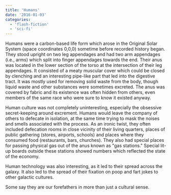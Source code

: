 ```yaml
---
title: 'Humans'
date: '2016-01-03'
categories:
  - 'flash-fiction'
  - 'sci-fi'
---
```


Humans were a carbon-based life form which arose in the Original Solar System
(space coordinates 0,0,0) sometime before recorded history began. They stood
upright on two leg appendages and had two arm appendages (i.e., arms) which
split into finger appendages towards the end. Their anus was located in the
lower section of the torso at the intersection of their leg appendages. It
consisted of a meaty muscular cover which could be closed by clenching and an
interesting pipe-like part that led into the digestive tract. It was mostly used
for removing solid waste from the body, though liquid waste and other substances
were sometimes excreted. The anus was covered by fabric and its existence was
often hidden from others, even members of the same race who were sure to know it
existed anyway.

<!-- truncate -->


Human culture was not completely uninteresting, especially the obsessive
secret-keeping around excrement. Humans would leave the company of others to
defecate in isolation, at the same time trying to mask the noises and smells
associated with the process. As an ironic twist, they often included defecation
rooms in close vicinity of their living quarters, places of public gathering
(stores, airports, schools) and places where they consumed food (restaurants,
bars, churches). They also had special places for passing physical gas out of
the anus known as "gas stations." Special lit-up boards outside these stations
showed numbers which reflected the state of the economy.

Human technology was also interesting, as it led to their spread across the
galaxy. It also led to the spread of their fixation on poop and fart jokes to
other galactic cultures.

Some say they are our forefathers in more than just a cultural sense.
